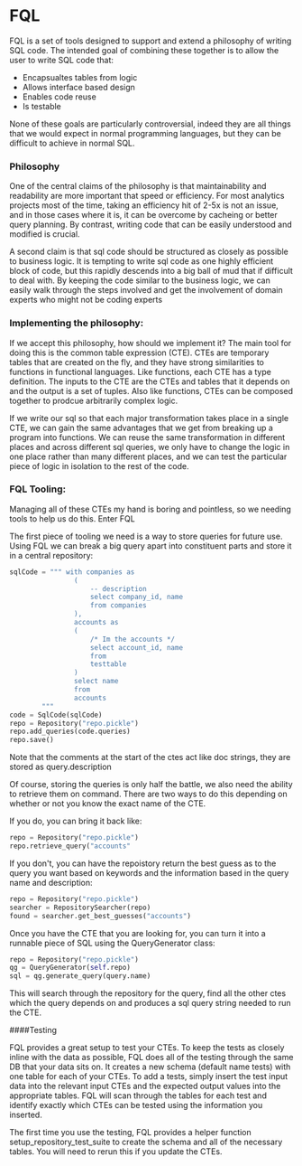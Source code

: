 # FQL

FQL is a set of tools designed to support and extend a philosophy of writing SQL code.  The intended goal of combining these together 
is to allow the user to write SQL code that:

* Encapsualtes tables from logic
* Allows interface based design
* Enables code reuse
* Is testable

None of these goals are particularly controversial, indeed they are all things that we would expect in normal programming languages, but
they can be difficult to achieve in normal SQL.

### Philosophy

One of the central claims of the philosophy is that maintainability and readability are more important that speed or efficiency.  For most analytics projects most of the time, taking an efficiency hit of 2-5x is not an issue, and in those cases where it is, it can be overcome by cacheing or better query planning.  By contrast, writing code that can be easily understood and modified is crucial. 

A second claim is that sql code should be structured as closely as possible to business logic.  It is tempting to write sql code as one highly efficient block of code, but this rapidly descends into a big ball of mud that if difficult to deal with.  By keeping the code similar to the business logic, we can easily walk through the steps involved and get the involvement of domain experts who might not be coding experts

### Implementing the philosophy:

If we accept this philosophy, how should we implement it?  The main tool for doing this is the common table expression (CTE).  CTEs 
are temporary tables that are created on the fly, and they have strong similarities to functions in functional languages.  Like functions, each CTE has a type definition.  The inputs to the CTE are the CTEs and tables that it depends on and the output is a set of tuples.  Also like functions, CTEs can be composed together to prodcue arbitrarily complex logic.

If we write our sql so that each major transformation takes place in a single CTE, we can gain the same advantages that we get from breaking up a program into functions.  We can reuse the same transformation in different places and across different sql queries, we only have to change the logic in one place rather than many different places, and we can test the particular piece of logic in isolation to the rest of the code.

### FQL Tooling:

Managing all of these CTEs my hand is boring and pointless, so we needing tools to help us do this. Enter FQL

The first piece of tooling we need is a way to store queries for future use.  Using FQL we can break a big query apart into constituent parts and store it in a central repository:

```python 
sqlCode = """ with companies as
                (
                    -- description
                    select company_id, name
                    from companies
                ),
                accounts as
                (
                    /* Im the accounts */
                    select account_id, name
                    from
                    testtable
                )
                select name
                from
                accounts
        """
code = SqlCode(sqlCode)
repo = Repository("repo.pickle")
repo.add_queries(code.queries)
repo.save()
```

Note that the comments at the start of the ctes act like doc strings, they are stored as query.description

Of course, storing the queries is only half the battle, we also need the ability to retrieve them on command.  There are two ways to do this depending on whether or not you know the exact name of the CTE.

If you do, you can bring it back like:

```python 
repo = Repository("repo.pickle")
repo.retrieve_query("accounts"
```

If you don't, you can have the repoistory return the best guess as to the query you want based on keywords and the information based in the query name and description:

```python
repo = Repository("repo.pickle")
searcher = RepositorySearcher(repo)
found = searcher.get_best_guesses("accounts")
```

Once you have the CTE that you are looking for, you can turn it into a runnable piece of SQL using the QueryGenerator class:

```python 
repo = Repository("repo.pickle")
qg = QueryGenerator(self.repo)
sql = qg.generate_query(query.name)
```

This will search through the repository for the query, find all the other ctes which the query depends on and produces a sql query string needed to run the CTE.

####Testing

FQL provides a great setup to test your CTEs.  To keep the tests as closely inline with the data as possible, FQL does all of the testing through the same DB that your data sits on.  It creates a new schema (default name tests) with one table for each of your CTEs.  To add a tests, simply insert the test input data into the relevant input CTEs and the expected output values into the appropriate tables.  FQL will scan through the tables for each test and identify exactly which CTEs can be tested using the information you inserted.

The first time you use the testing, FQL provides a helper function setup_repository_test_suite to create the schema and all of the necessary tables.  You will need to rerun this if you update the CTEs.
